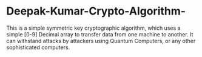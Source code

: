 # Deepak-Kumar-Crypto-Algorithm-
This is a simple symmetric key cryptographic algorithm, which uses a simple [0-9] Decimal array to transfer data from one machine to another.  It can withstand attacks by attackers using Quantum Computers, or any other sophisticated computers.
